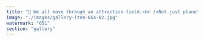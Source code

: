 ```yaml
---
title: "🧲 We all move through an attraction field.<br />Not just planets, but people, cultures, markets, and thoughts.<br /><br />Some of us believe we could—literally—move Earth closer or further from the Sun.<br />Not by brute force, but by finding the correct input…<br />To route some flow in the direction module.<br /><br />Call it speculative. I call it early-stage flow physics.<br /><br />Because everything we know—gravity, light, currency, attention—is a form of directed flow through a reactive field.<br />If you find the right lever, you don’t push reality—you redirect it.<br /><br />🌀 The seeds of this idea already exist:<br />- David Bohm spoke of the Implicate Order—an underlying flowing structure behind physical reality.<br />- John Wheeler imagined a universe built from information: “It from Bit.”<br />- Seth Lloyd suggests the universe is a quantum computer—reactive to inputs.<br />- David Deutsch speaks of constructors—entities that can cause transformations based on rules.<br />- Carlo Rovelli emphasizes relational physics, where reality is interaction.<br />- Even Roger Penrose and Erwin Schrödinger hinted at hidden organizing flows behind the visible.<br /><br />We don’t need infinite energy.<br />We need precision interface design with the deeper structure of motion itself.<br /><br />That’s where the real shift begins.<br /><br />I’m planting this here for those who feel the hum of something real behind it.<br /><br /><br />#flowphysics <br />#gravityengineering <br />#deeptech <br />#futurethinking <br />#resonance <br />#fielddynamics <br />#visionaryscience <br />#bohm <br />#wheeler <br />#penrose <br />#deutsch <br />#rovelli <br />#quantumfields<br /><br />cc The Nobel Prize second Nobel Prize please"
image: "./images/gallery-item-654-02.jpg"
watermark: "651"
section: "gallery"
---
```

